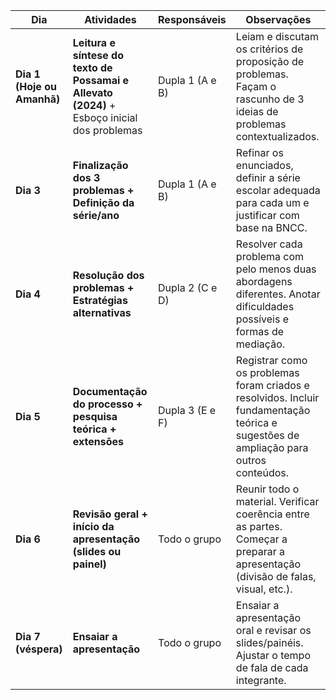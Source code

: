 
|Dia|Atividades|Responsáveis|Observações|
|---|---|---|---|
|**Dia 1 (Hoje ou Amanhã)**|**Leitura e síntese do texto de Possamai e Allevato (2024)** + Esboço inicial dos problemas|Dupla 1 (A e B)|Leiam e discutam os critérios de proposição de problemas. Façam o rascunho de 3 ideias de problemas contextualizados.|
|**Dia 3**|**Finalização dos 3 problemas + Definição da série/ano**|Dupla 1 (A e B)|Refinar os enunciados, definir a série escolar adequada para cada um e justificar com base na BNCC.|
|**Dia 4**|**Resolução dos problemas + Estratégias alternativas**|Dupla 2 (C e D)|Resolver cada problema com pelo menos duas abordagens diferentes. Anotar dificuldades possíveis e formas de mediação.|
|**Dia 5**|**Documentação do processo + pesquisa teórica + extensões**|Dupla 3 (E e F)|Registrar como os problemas foram criados e resolvidos. Incluir fundamentação teórica e sugestões de ampliação para outros conteúdos.|
|**Dia 6**|**Revisão geral + início da apresentação (slides ou painel)**|Todo o grupo|Reunir todo o material. Verificar coerência entre as partes. Começar a preparar a apresentação (divisão de falas, visual, etc.).|
|**Dia 7 (véspera)**|**Ensaiar a apresentação**|Todo o grupo|Ensaiar a apresentação oral e revisar os slides/painéis. Ajustar o tempo de fala de cada integrante.|